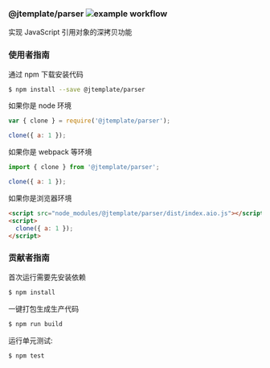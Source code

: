 ### @jtemplate/parser ![example workflow](https://github.com/jtemplate/parser/actions/workflows/ci.yml/badge.svg)

实现 JavaScript 引用对象的深拷贝功能

### 使用者指南

通过 npm 下载安装代码

```bash
$ npm install --save @jtemplate/parser
```

如果你是 node 环境

```js
var { clone } = require('@jtemplate/parser');

clone({ a: 1 });
```

如果你是 webpack 等环境

```js
import { clone } from '@jtemplate/parser';

clone({ a: 1 });
```

如果你是浏览器环境

```html
<script src="node_modules/@jtemplate/parser/dist/index.aio.js"></script>
<script>
  clone({ a: 1 });
</script>
```

### 贡献者指南

首次运行需要先安装依赖

```bash
$ npm install
```

一键打包生成生产代码

```bash
$ npm run build
```

运行单元测试:

```bash
$ npm test
```
